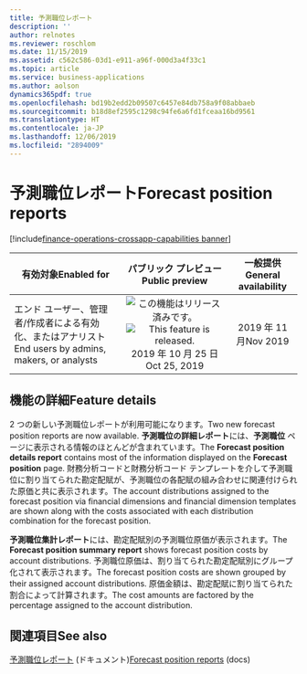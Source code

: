 ```yaml
---
title: 予測職位レポート
description: ''
author: relnotes
ms.reviewer: roschlom
ms.date: 11/15/2019
ms.assetid: c562c586-03d1-e911-a96f-000d3a4f33c1
ms.topic: article
ms.service: business-applications
ms.author: aolson
dynamics365pdf: true
ms.openlocfilehash: bd19b2edd2b09507c6457e84db758a9f08abbaeb
ms.sourcegitcommit: b18d8ef2595c1298c94fe6a6fd1fceaa16bd9561
ms.translationtype: HT
ms.contentlocale: ja-JP
ms.lasthandoff: 12/06/2019
ms.locfileid: "2894009"
---
```

# <a name="forecast-position-reports"></a><span data-ttu-id="b4d39-102">予測職位レポート</span><span class="sxs-lookup"><span data-stu-id="b4d39-102">Forecast position reports</span></span>
[!include[finance-operations-crossapp-capabilities banner](../includes/finance-operations-crossapp-capabilities.md)]

| <span data-ttu-id="b4d39-103">有効対象</span><span class="sxs-lookup"><span data-stu-id="b4d39-103">Enabled for</span></span>    |  <span data-ttu-id="b4d39-104">パブリック プレビュー</span><span class="sxs-lookup"><span data-stu-id="b4d39-104">Public preview</span></span> | <span data-ttu-id="b4d39-105">一般提供</span><span class="sxs-lookup"><span data-stu-id="b4d39-105">General availability</span></span> | 
| ---------- | :----------: |:----------: |
|<span data-ttu-id="b4d39-106">エンド ユーザー、管理者/作成者による有効化、またはアナリスト</span><span class="sxs-lookup"><span data-stu-id="b4d39-106">End users by admins, makers, or analysts</span></span>|<span data-ttu-id="b4d39-107">![この機能はリリース済みです。](/dynamics365-release-plan/media/green-checkmark.png "この機能はリリース済みです。")</span><span class="sxs-lookup"><span data-stu-id="b4d39-107">![This feature is released.](/dynamics365-release-plan/media/green-checkmark.png "This feature is released.")</span></span> <span data-ttu-id="b4d39-108">2019 年 10 月 25 日</span><span class="sxs-lookup"><span data-stu-id="b4d39-108">Oct 25, 2019</span></span>| <span data-ttu-id="b4d39-109">2019 年 11 月</span><span class="sxs-lookup"><span data-stu-id="b4d39-109">Nov 2019</span></span>|






## <a name="feature-details"></a><span data-ttu-id="b4d39-110">機能の詳細</span><span class="sxs-lookup"><span data-stu-id="b4d39-110">Feature details</span></span>
<!--feature detail start -->
<span data-ttu-id="b4d39-111">2 つの新しい予測職位レポートが利用可能になります。</span><span class="sxs-lookup"><span data-stu-id="b4d39-111">Two new forecast position reports are now available.</span></span> <span data-ttu-id="b4d39-112">**予測職位の詳細レポート**には、**予測職位** ページに表示される情報のほとんどが含まれています。</span><span class="sxs-lookup"><span data-stu-id="b4d39-112">The **Forecast position details report** contains most of the information displayed on the **Forecast position** page.</span></span> <span data-ttu-id="b4d39-113">財務分析コードと財務分析コード テンプレートを介して予測職位に割り当てられた勘定配賦が、予測職位の各配賦の組み合わせに関連付けられた原価と共に表示されます。</span><span class="sxs-lookup"><span data-stu-id="b4d39-113">The account distributions assigned to the forecast position via financial dimensions and financial dimension templates are shown along with the costs associated with each distribution combination for the forecast position.</span></span> 

<span data-ttu-id="b4d39-114">**予測職位集計レポート**には、勘定配賦別の予測職位原価が表示されます。</span><span class="sxs-lookup"><span data-stu-id="b4d39-114">The **Forecast position summary report** shows forecast position costs by account distributions.</span></span> <span data-ttu-id="b4d39-115">予測職位原価は、割り当てられた勘定配賦別にグループ化されて表示されます。</span><span class="sxs-lookup"><span data-stu-id="b4d39-115">The forecast position costs are shown grouped by their assigned account distributions.</span></span> <span data-ttu-id="b4d39-116">原価金額は、勘定配賦に割り当てられた割合によって計算されます。</span><span class="sxs-lookup"><span data-stu-id="b4d39-116">The cost amounts are factored by the percentage assigned to the account distribution.</span></span>
<!--feature detail end -->










## <a name="see-also"></a><span data-ttu-id="b4d39-117">関連項目</span><span class="sxs-lookup"><span data-stu-id="b4d39-117">See also</span></span>

<span data-ttu-id="b4d39-118">[予測職位レポート](https://docs.microsoft.com/dynamics365/finance/public-sector/forecast-position-reports) (ドキュメント)</span><span class="sxs-lookup"><span data-stu-id="b4d39-118">[Forecast position reports](https://docs.microsoft.com/dynamics365/finance/public-sector/forecast-position-reports) (docs)</span></span>
